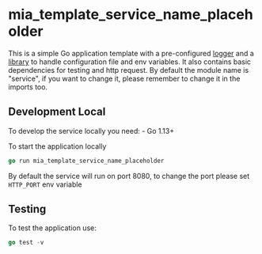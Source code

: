 # mia_template_service_name_placeholder

This is a simple Go application template with a pre-configured [logger]("https://github.com/mia-platform/glogger") and a [library]("https://github.com/mia-platform/configlib") to handle configuration file and env variables.
It also contains basic dependencies for testing and http request.
By default the module name is "service", if you want to change it, please remember to change it in the imports too.

## Development Local

To develop the service locally you need:
    - Go 1.13+

To start the application locally

```go
go run mia_template_service_name_placeholder
 ```

By default the service will run on port 8080, to change the port please set `HTTP_PORT` env variable

## Testing

To test the application use:

```go
go test -v
```
